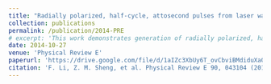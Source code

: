 ```yaml
---
title: "Radially polarized, half-cycle, attosecond pulses from laser wakefields through coherent synchrotronlike radiation"
collection: publications
permalink: /publication/2014-PRE
# excerpt: 'This work demonstrates generation of radially polarized, half-cycle, attosecond pulses from laser wakefields through coherent synchrotron-like radiation.'
date: 2014-10-27
venue: 'Physical Review E'
paperurl: 'https://drive.google.com/file/d/1aIZc3XbUy6T_ovCbviBMdiduXa0V8Lb9/view?usp=drive_link'
citation: 'F. Li, Z. M. Sheng, et al. Physical Review E 90, 043104 (2014)'
---
```

